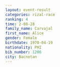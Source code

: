 ```yaml
---
layout: event-result 
categories: rizal-race 
ranking: 4
time: 2-08-28
family_name: Carvajal
first_name: Alice
gender: Female
birthdate: 1970-04-19
nationality: PHI
bib_number: 1206
city: Bacnotan
---
```

